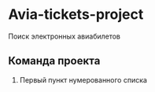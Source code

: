 # Avia-tickets-project
Поиск электронных авиабилетов
## Команда проекта
1. Первый пункт нумерованного списка
